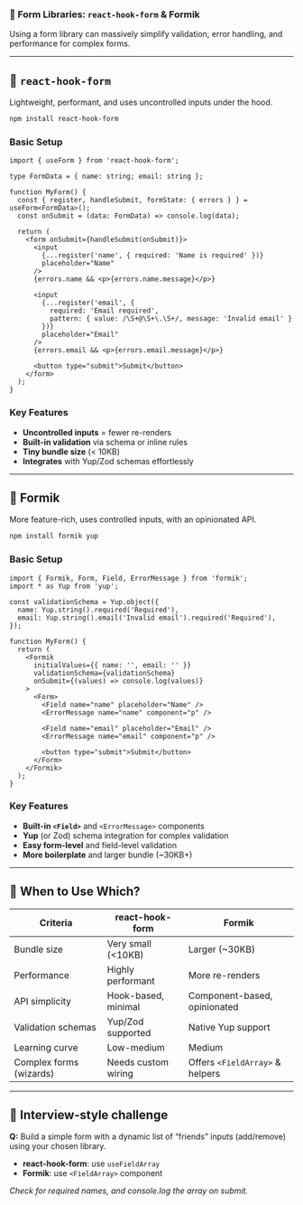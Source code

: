### 📘 Form Libraries: `react-hook-form` & Formik

Using a form library can massively simplify validation, error handling, and performance for complex forms.

------

## 🔹 `react-hook-form`

Lightweight, performant, and uses uncontrolled inputs under the hood.

```bash
npm install react-hook-form
```

### Basic Setup

```tsx
import { useForm } from 'react-hook-form';

type FormData = { name: string; email: string };

function MyForm() {
  const { register, handleSubmit, formState: { errors } } = useForm<FormData>();
  const onSubmit = (data: FormData) => console.log(data);

  return (
    <form onSubmit={handleSubmit(onSubmit)}>
      <input
        {...register('name', { required: 'Name is required' })}
        placeholder="Name"
      />
      {errors.name && <p>{errors.name.message}</p>}

      <input
        {...register('email', {
          required: 'Email required',
          pattern: { value: /\S+@\S+\.\S+/, message: 'Invalid email' }
        })}
        placeholder="Email"
      />
      {errors.email && <p>{errors.email.message}</p>}

      <button type="submit">Submit</button>
    </form>
  );
}
```

### Key Features

- **Uncontrolled inputs** = fewer re-renders
- **Built-in validation** via schema or inline rules
- **Tiny bundle size** (< 10KB)
- **Integrates** with Yup/Zod schemas effortlessly

------

## 🔹 Formik

More feature-rich, uses controlled inputs, with an opinionated API.

```bash
npm install formik yup
```

### Basic Setup

```tsx
import { Formik, Form, Field, ErrorMessage } from 'formik';
import * as Yup from 'yup';

const validationSchema = Yup.object({
  name: Yup.string().required('Required'),
  email: Yup.string().email('Invalid email').required('Required'),
});

function MyForm() {
  return (
    <Formik
      initialValues={{ name: '', email: '' }}
      validationSchema={validationSchema}
      onSubmit={(values) => console.log(values)}
    >
      <Form>
        <Field name="name" placeholder="Name" />
        <ErrorMessage name="name" component="p" />

        <Field name="email" placeholder="Email" />
        <ErrorMessage name="email" component="p" />

        <button type="submit">Submit</button>
      </Form>
    </Formik>
  );
}
```

### Key Features

- **Built-in `<Field>`** and `<ErrorMessage>` components
- **Yup** (or Zod) schema integration for complex validation
- **Easy form-level** and field-level validation
- **More boilerplate** and larger bundle (~30KB+)

------

## 🔸 When to Use Which?

| Criteria                | react-hook-form     | Formik                          |
| ----------------------- | ------------------- | ------------------------------- |
| Bundle size             | Very small (<10KB)  | Larger (~30KB)                  |
| Performance             | Highly performant   | More re-renders                 |
| API simplicity          | Hook-based, minimal | Component-based, opinionated    |
| Validation schemas      | Yup/Zod supported   | Native Yup support              |
| Learning curve          | Low-medium          | Medium                          |
| Complex forms (wizards) | Needs custom wiring | Offers `<FieldArray>` & helpers |

------

## 🧪 Interview-style challenge

**Q:** Build a simple form with a dynamic list of “friends” inputs (add/remove) using your chosen library.

- **react-hook-form**: use `useFieldArray`
- **Formik**: use `<FieldArray>` component

*Check for required names, and console.log the array on submit.*

